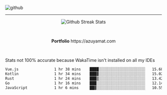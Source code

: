 ![github](https://media.discordapp.net/attachments/881363147364118528/1142610121697021952/background.png?width=1000&height=300)<br>
___
<p align="center">
  <img alt="Github Streak Stats" src="https://streak-stats.demolab.com?user=Azuyamat&theme=transparent&hide_border=true"/>
</p><br>
<p align="center">
      <strong>Portfolio</strong> https://azuyamat.com
</p><br>

Stats not 100% accurate because WakaTime isn't installed on all my IDEs
<!--START_SECTION:waka-->

```txt
Vue.js                1 hr 38 mins    ████░░░░░░░░░░░░░░░░░░░░░   15.68 %
Kotlin                1 hr 34 mins    ███▓░░░░░░░░░░░░░░░░░░░░░   15.02 %
Rust                  1 hr 24 mins    ███▒░░░░░░░░░░░░░░░░░░░░░   13.42 %
Go                    1 hr 16 mins    ███░░░░░░░░░░░░░░░░░░░░░░   12.14 %
JavaScript            1 hr 6 mins     ██▓░░░░░░░░░░░░░░░░░░░░░░   10.55 %
```

<!--END_SECTION:waka-->
